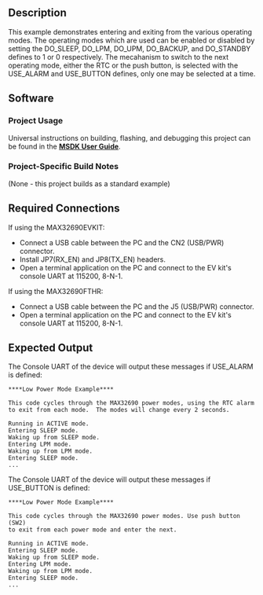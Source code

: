 ## Description

This example demonstrates entering and exiting from the various operating modes. The operating modes which are used can be enabled or disabled by setting the DO_SLEEP, DO_LPM, DO_UPM, DO_BACKUP, and DO_STANDBY defines to 1 or 0 respectively. The mecahanism to switch to the next operating mode, either the RTC or the push button, is selected with the USE_ALARM and USE_BUTTON defines, only one may be selected at a time.

## Software

### Project Usage

Universal instructions on building, flashing, and debugging this project can be found in the **[MSDK User Guide](https://analog-devices-msdk.github.io/msdk/USERGUIDE/)**.

### Project-Specific Build Notes

(None - this project builds as a standard example)

## Required Connections

If using the MAX32690EVKIT:
-   Connect a USB cable between the PC and the CN2 (USB/PWR) connector.
-   Install JP7(RX_EN) and JP8(TX_EN) headers.
-   Open a terminal application on the PC and connect to the EV kit's console UART at 115200, 8-N-1.

If using the MAX32690FTHR:
-   Connect a USB cable between the PC and the J5 (USB/PWR) connector.
-   Open a terminal application on the PC and connect to the EV kit's console UART at 115200, 8-N-1.

## Expected Output

The Console UART of the device will output these messages if USE_ALARM is defined:

```
****Low Power Mode Example****

This code cycles through the MAX32690 power modes, using the RTC alarm
to exit from each mode.  The modes will change every 2 seconds.

Running in ACTIVE mode.
Entering SLEEP mode.
Waking up from SLEEP mode.
Entering LPM mode.
Waking up from LPM mode.
Entering SLEEP mode.
...
```

The Console UART of the device will output these messages if USE_BUTTON is defined:

```
****Low Power Mode Example****

This code cycles through the MAX32690 power modes. Use push button (SW2)
to exit from each power mode and enter the next.

Running in ACTIVE mode.
Entering SLEEP mode.
Waking up from SLEEP mode.
Entering LPM mode.
Waking up from LPM mode.
Entering SLEEP mode.
...
```
